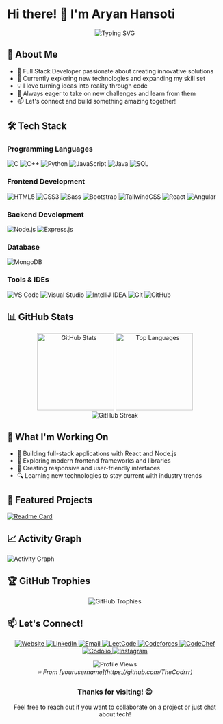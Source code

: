 # Hi there! 👋 I'm Aryan Hansoti

<div align="center">
  <img src="https://readme-typing-svg.herokuapp.com?font=Fira+Code&pause=1000&color=36BCF7&center=true&vCenter=true&width=435&lines=Full+Stack+Developer;Problem+Solver;Always+Learning+New+Things" alt="Typing SVG" />
</div>

## 🚀 About Me

- 🔭 Full Stack Developer passionate about creating innovative solutions
- 🌱 Currently exploring new technologies and expanding my skill set
- 💡 I love turning ideas into reality through code
- 🎯 Always eager to take on new challenges and learn from them
- 📫 Let's connect and build something amazing together!

## 🛠️ Tech Stack

### Programming Languages
<p align="left">
  <img src="https://img.shields.io/badge/C-00599C?style=for-the-badge&logo=c&logoColor=white" alt="C"/>
  <img src="https://img.shields.io/badge/C++-00599C?style=for-the-badge&logo=c%2B%2B&logoColor=white" alt="C++"/>
  <img src="https://img.shields.io/badge/Python-3776AB?style=for-the-badge&logo=python&logoColor=white" alt="Python"/>
  <img src="https://img.shields.io/badge/JavaScript-F7DF1E?style=for-the-badge&logo=javascript&logoColor=black" alt="JavaScript"/>
  <img src="https://img.shields.io/badge/Java-ED8B00?style=for-the-badge&logo=openjdk&logoColor=white" alt="Java"/>
  <img src="https://img.shields.io/badge/SQL-4479A1?style=for-the-badge&logo=mysql&logoColor=white" alt="SQL"/>
</p>

### Frontend Development
<p align="left">
  <img src="https://img.shields.io/badge/HTML5-E34F26?style=for-the-badge&logo=html5&logoColor=white" alt="HTML5"/>
  <img src="https://img.shields.io/badge/CSS3-1572B6?style=for-the-badge&logo=css3&logoColor=white" alt="CSS3"/>
  <img src="https://img.shields.io/badge/Sass-CC6699?style=for-the-badge&logo=sass&logoColor=white" alt="Sass"/>
  <img src="https://img.shields.io/badge/Bootstrap-563D7C?style=for-the-badge&logo=bootstrap&logoColor=white" alt="Bootstrap"/>
  <img src="https://img.shields.io/badge/Tailwind_CSS-38B2AC?style=for-the-badge&logo=tailwind-css&logoColor=white" alt="TailwindCSS"/>
  <img src="https://img.shields.io/badge/React-20232A?style=for-the-badge&logo=react&logoColor=61DAFB" alt="React"/>
  <img src="https://img.shields.io/badge/Angular-DD0031?style=for-the-badge&logo=angular&logoColor=white" alt="Angular"/>
</p>

### Backend Development
<p align="left">
  <img src="https://img.shields.io/badge/Node.js-43853D?style=for-the-badge&logo=node.js&logoColor=white" alt="Node.js"/>
  <img src="https://img.shields.io/badge/Express.js-404D59?style=for-the-badge&logo=express&logoColor=white" alt="Express.js"/>
</p>

### Database
<p align="left">
  <img src="https://img.shields.io/badge/MongoDB-4EA94B?style=for-the-badge&logo=mongodb&logoColor=white" alt="MongoDB"/>
</p>

### Tools & IDEs
<p align="left">
  <img src="https://img.shields.io/badge/Visual_Studio_Code-0078D4?style=for-the-badge&logo=visual%20studio%20code&logoColor=white" alt="VS Code"/>
  <img src="https://img.shields.io/badge/Visual_Studio-5C2D91?style=for-the-badge&logo=visual%20studio&logoColor=white" alt="Visual Studio"/>
  <img src="https://img.shields.io/badge/IntelliJ_IDEA-000000.svg?style=for-the-badge&logo=intellij-idea&logoColor=white" alt="IntelliJ IDEA"/>
  <img src="https://img.shields.io/badge/Git-F05032?style=for-the-badge&logo=git&logoColor=white" alt="Git"/>
  <img src="https://img.shields.io/badge/GitHub-100000?style=for-the-badge&logo=github&logoColor=white" alt="GitHub"/>
</p>

## 📊 GitHub Stats

<div align="center">
  <img src="https://github-readme-stats.vercel.app/api?username=TheCodrrr&show_icons=true&theme=radical&hide_border=true&count_private=true" alt="GitHub Stats" height="180"/>
  <img src="https://github-readme-stats.vercel.app/api/top-langs/?username=TheCodrrr&layout=compact&theme=radical&hide_border=true" alt="Top Languages" height="180"/>
</div>

<div align="center">
  <img src="https://github-readme-streak-stats.herokuapp.com/?user=TheCodrrr&theme=radical&hide_border=true" alt="GitHub Streak" />
</div>

## 🎯 What I'm Working On

- 🔨 Building full-stack applications with React and Node.js
- 📱 Exploring modern frontend frameworks and libraries
- 🎨 Creating responsive and user-friendly interfaces
- 🔍 Learning new technologies to stay current with industry trends

## 🌟 Featured Projects

<!-- Add your best projects here -->
[![Readme Card](https://github-readme-stats.vercel.app/api/pin/?username=TheCodrrr&repo=your-repo-name&theme=radical)](https://github.com/yourusername/your-repo-name)

## 📈 Activity Graph

<img src="https://github-readme-activity-graph.vercel.app/graph?username=yourusername&bg_color=0d1117&color=ffffff&line=00b3ff&point=f9fafa&area=true&hide_border=true" alt="Activity Graph"/>

## 🏆 GitHub Trophies

<div align="center">
  <img src="https://github-profile-trophy.vercel.app/?username=TheCodrrr&theme=radical&no-frame=true&no-bg=true&margin-w=4" alt="GitHub Trophies"/>
</div>

## 📫 Let's Connect!

<p align="center">
  <a href="https://www.itsaryan.social/" target="_blank">
    <img alt="Website" src="https://img.shields.io/badge/Website-000000?style=for-the-badge&logo=windowsterminal&logoColor=white"/>
  </a>
  <a href="https://linkedin.com/in/aryan-hansoti" target="_blank">
    <img alt="LinkedIn" src="https://img.shields.io/badge/LinkedIn-0077B5?style=for-the-badge&logo=linkedin&logoColor=white"/>
  </a>
  <a href="mailto:thewebcodrr@gmail.com" target="_blank">
    <img alt="Email" src="https://img.shields.io/badge/Email-D14836?style=for-the-badge&logo=gmail&logoColor=white"/>
  </a>
  <a href="https://leetcode.com/u/_loneWolf1/" target="_blank">
    <img alt="LeetCode" src="https://img.shields.io/badge/LeetCode-FFA116?style=for-the-badge&logo=leetcode&logoColor=black"/>
  </a>
  <a href="https://codeforces.com/profile/_ar.yan1" target="_blank">
    <img alt="Codeforces" src="https://img.shields.io/badge/Codeforces-1F8ACB?style=for-the-badge&logo=codeforces&logoColor=white"/>
  </a>
  <a href="https://www.codechef.com/users/lone_wolf_13" target="_blank">
    <img alt="CodeChef" src="https://img.shields.io/badge/CodeChef-5B4638?style=for-the-badge&logo=codechef&logoColor=white"/>
  </a>
  <a href="https://codolio.com/profile/_lone.wolf" target="_blank">
    <img alt="Codolio" src="https://img.shields.io/badge/Codolio-0A66C2?style=for-the-badge&logo=code&logoColor=white"/>
  </a>
  <a href="https://www.instagram.com/_ar.yan13/" target="_blank">
    <img alt="Instagram" src="https://img.shields.io/badge/Instagram-E4405F?style=for-the-badge&logo=instagram&logoColor=white"/>
  </a>
</p>

<div align="center">
  <img src="https://komarev.com/ghpvc/?username=TheCodrrr&color=blue&style=for-the-badge" alt="Profile Views"/>
  <br/>
  <i>⭐️ From [yourusername](https://github.com/TheCodrrr)</i>
</div>

<div align="center">
  <h3>Thanks for visiting! 😊</h3>
  <p>Feel free to reach out if you want to collaborate on a project or just chat about tech!</p>
</div>

